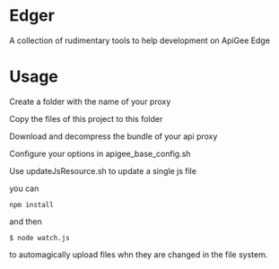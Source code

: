 # Edger
  A collection of rudimentary tools to help development on ApiGee Edge

# Usage
  
  Create a folder with the name of your proxy
  
  Copy the files of this project to this folder
  
  Download and decompress the bundle of your api proxy
  
  Configure your options in apigee_base_config.sh
  
  Use updateJsResource.sh to update a single js file
  
  you can 
  ```
  npm install
 ```
 and then 
 ```
 $ node watch.js 
 ```
 to automagically upload files whn they are changed in the file system.
